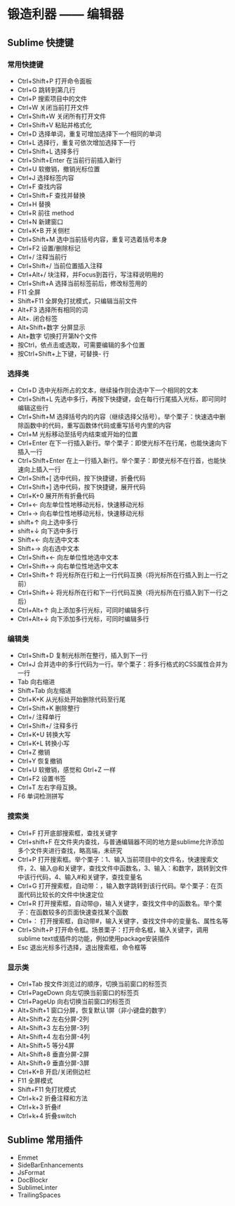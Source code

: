 # 锻造利器 —— 编辑器

## Sublime 快捷键

### 常用快捷键

- Ctrl+Shift+P 打开命令面板
- Ctrl+G 跳转到第几行
- Ctrl+P 搜索项目中的文件
- Ctrl+W 关闭当前打开文件
- Ctrl+Shift+W 关闭所有打开文件
- Ctrl+Shift+V 粘贴并格式化
- Ctrl+D 选择单词，重复可增加选择下一个相同的单词
- Ctrl+L 选择行，重复可依次增加选择下一行
- Ctrl+Shift+L 选择多行
- Ctrl+Shift+Enter 在当前行前插入新行
- Ctrl+U 软撤销，撤销光标位置
- Ctrl+J 选择标签内容
- Ctrl+F 查找内容
- Ctrl+Shift+F 查找并替换
- Ctrl+H 替换
- Ctrl+R 前往 method
- Ctrl+N 新建窗口
- Ctrl+K+B 开关侧栏
- Ctrl+Shift+M 选中当前括号内容，重复可选着括号本身
- Ctrl+F2 设置/删除标记
- Ctrl+/ 注释当前行
- Ctrl+Shift+/ 当前位置插入注释
- Ctrl+Alt+/ 块注释，并Focus到首行，写注释说明用的
- Ctrl+Shift+A 选择当前标签前后，修改标签用的
- F11 全屏
- Shift+F11 全屏免打扰模式，只编辑当前文件
- Alt+F3 选择所有相同的词
- Alt+. 闭合标签
- Alt+Shift+数字 分屏显示
- Alt+数字 切换打开第N个文件
- 按Ctrl，依点击或选取，可需要编辑的多个位置
- 按Ctrl+Shift+上下键，可替换- 行

### 选择类

- Ctrl+D 选中光标所占的文本，继续操作则会选中下一个相同的文本
- Ctrl+Shift+L 先选中多行，再按下快捷键，会在每行行尾插入光标，即可同时编辑这些行
- Ctrl+Shift+M 选择括号内的内容（继续选择父括号）。举个栗子：快速选中删除函数中的代码，重写函数体代码或重写括号内里的内容
- Ctrl+M 光标移动至括号内结束或开始的位置
- Ctrl+Enter 在下一行插入新行。举个栗子：即使光标不在行尾，也能快速向下插入一行
- Ctrl+Shift+Enter 在上一行插入新行。举个栗子：即使光标不在行首，也能快速向上插入一行
- Ctrl+Shift+[ 选中代码，按下快捷键，折叠代码
- Ctrl+Shift+] 选中代码，按下快捷键，展开代码
- Ctrl+K+0 展开所有折叠代码
- Ctrl+← 向左单位性地移动光标，快速移动光标
- Ctrl+→ 向右单位性地移动光标，快速移动光标
- shift+↑ 向上选中多行
- shift+↓ 向下选中多行
- Shift+← 向左选中文本
- Shift+→ 向右选中文本
- Ctrl+Shift+← 向左单位性地选中文本
- Ctrl+Shift+→ 向右单位性地选中文本
- Ctrl+Shift+↑ 将光标所在行和上一行代码互换（将光标所在行插入到上一行之前）
- Ctrl+Shift+↓ 将光标所在行和下一行代码互换（将光标所在行插入到下一行之后）
- Ctrl+Alt+↑ 向上添加多行光标，可同时编辑多行
- Ctrl+Alt+↓ 向下添加多行光标，可同时编辑多行

### 编辑类

- Ctrl+Shift+D 复制光标所在整行，插入到下一行
- Ctrl+J 合并选中的多行代码为一行。举个栗子：将多行格式的CSS属性合并为一行
- Tab 向右缩进
- Shift+Tab 向左缩进
- Ctrl+K+K 从光标处开始删除代码至行尾
- Ctrl+Shift+K 删除整行
- Ctrl+/ 注释单行
- Ctrl+Shift+/ 注释多行
- Ctrl+K+U 转换大写
- Ctrl+K+L 转换小写
- Ctrl+Z 撤销
- Ctrl+Y 恢复撤销
- Ctrl+U 软撤销，感觉和 Gtrl+Z 一样
- Ctrl+F2 设置书签
- Ctrl+T 左右字母互换。
- F6 单词检测拼写

### 搜索类

- Ctrl+F 打开底部搜索框，查找关键字
- Ctrl+shift+F 在文件夹内查找，与普通编辑器不同的地方是sublime允许添加多个文件夹进行查找，略高端，未研究
- Ctrl+P 打开搜索框。举个栗子：1、输入当前项目中的文件名，快速搜索文件，2、输入@和关键字，查找文件中函数名，3、输入：和数字，跳转到文件中该行代码，4、输入#和关键字，查找变量名
- Ctrl+G 打开搜索框，自动带：，输入数字跳转到该行代码。举个栗子：在页面代码比较长的文件中快速定位
- Ctrl+R 打开搜索框，自动带@，输入关键字，查找文件中的函数名。举个栗子：在函数较多的页面快速查找某个函数
- Ctrl+： 打开搜索框，自动带#，输入关键字，查找文件中的变量名、属性名等
- Ctrl+Shift+P 打开命令框。场景栗子：打开命名框，输入关键字，调用sublime text或插件的功能，例如使用package安装插件
- Esc 退出光标多行选择，退出搜索框，命令框等

### 显示类

- Ctrl+Tab 按文件浏览过的顺序，切换当前窗口的标签页
- Ctrl+PageDown 向左切换当前窗口的标签页
- Ctrl+PageUp 向右切换当前窗口的标签页
- Alt+Shift+1 窗口分屏，恢复默认1屏（非小键盘的数字）
- Alt+Shift+2 左右分屏-2列
- Alt+Shift+3 左右分屏-3列
- Alt+Shift+4 左右分屏-4列
- Alt+Shift+5 等分4屏
- Alt+Shift+8 垂直分屏-2屏
- Alt+Shift+9 垂直分屏-3屏
- Ctrl+K+B 开启/关闭侧边栏
- F11 全屏模式
- Shift+F11 免打扰模式
- Ctrl+k+2 折叠注释和方法
- Ctrl+k+3 折叠if
- Ctrl+k+4 折叠switch

## Sublime 常用插件

- Emmet
- SideBarEnhancements
- JsFormat
- DocBlockr
- SublimeLinter
- TrailingSpaces
